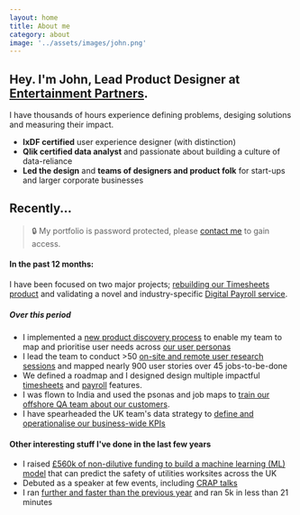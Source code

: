 ```yaml
---
layout: home
title: About me
category: about
image: '../assets/images/john.png'
--- 
```


## Hey. I'm John, Lead Product Designer at [Entertainment Partners][0].

I have thousands of hours experience defining problems, desiging solutions and measuring their impact. 
* **IxDF certified** user experience designer (with distinction)
* **Qlik certified data analyst** and passionate about building a culture of data-reliance
* **Led the design** and **teams of designers and product folk** for start-ups and larger corporate businesses

## Recently...

> 🔒 My portfolio is password protected, please [contact me][11] to gain access.

#### In the past 12 months: 
I have been focused on two major projects; [rebuilding our Timesheets product][1] and validating a novel and industry-specific [Digital Payroll service][2]. 

##### Over this period
* I implemented a [new product discovery process][3] to enable my team to map and prioritise user needs across [our user personas][4]
* I lead the team to conduct >50 [on-site and remote user research sessions][5] and mapped nearly 900 user stories over 45 jobs-to-be-done
* We defined a roadmap and I designed design multiple impactful [timesheets][1] and [payroll][2] features.
* I was flown to India and used the psonas and job maps to [train our offshore QA team about our customers][6].
* I have spearheaded the UK team's data strategy to [define and operationalise our business-wide KPIs][7]

#### Other interesting stuff I've done in the last few years
* I raised [£560k of non-dilutive funding to build a machine learning (ML) model][8] that can predict the safety of utilities worksites across the UK
* Debuted as a speaker at few events, including [CRAP talks][9]
* I ran [further and faster than the previous year][10] and ran 5k in less than 21 minutes


[0]: http://www.ep.com
[1]: /work/ep-timesheets
[2]: /work/ep-payroll
[3]: /
[4]: /
[5]: /
[6]: /
[7]: /work/ep-data-strategy
[8]: /
[9]: /
[10]: /running-2023
[11]: /contact